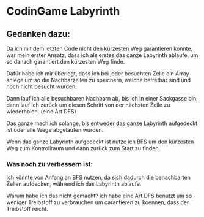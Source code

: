 # CodinGame Labyrinth

## Gedanken dazu:

Da ich mit dem letzten Code nicht den kürzesten Weg garantieren konnte, war mein erster Ansatz, dass ich als erstes das ganze Labyrinth ablaufe, um so danach garantiert den kürzesten Weg finde. 

Dafür habe ich mir überlegt, dass ich bei jeder besuchten Zelle ein Array anlege um so die Nachbarzellen zu speichern, welche betretbar sind und noch nicht besucht wurden. 

Dann lauf ich alle besuchbaren Nachbarn ab, bis ich in einer Sackgasse bin, dann lauf ich zurück um diesen Schritt von der nächsten Zelle zu wiederholen. (eine Art DFS)

Das ganze mach ich solange, bis entweder das ganze Labyrinth aufgedeckt ist oder alle Wege abgelaufen wurden.


Wenn das ganze Labyrinth aufgedeckt ist nutze ich BFS um den kürzesten Weg zum Kontrollraum und dann zurück zum Start zu finden. 


### Was noch zu verbessern ist:
Ich könnte von Anfang an BFS nutzen, da sich dadurch die benachbarten Zellen aufdecken, während ich das Labyrinth ablaufe.

Warum habe ich das nicht gemacht? ich habe eine Art DFS benutzt um so weniger Treibstoff zu verbrauchen um garantieren zu koennen, dass der Treibstoff reicht.


